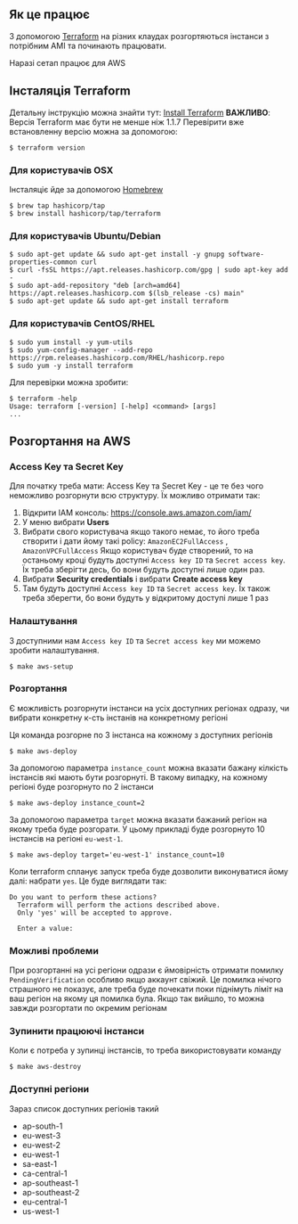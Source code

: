 ## Як це працює
З допомогою [Terraform](https://www.terraform.io/) на різних клаудах розгортяються інстанси з потрібним AMI та починають працювати.

Наразі сетап працює для AWS

## Інсталяція Terraform
Детальну інструкцію можна знайти тут: [Install Terraform](https://learn.hashicorp.com/tutorials/terraform/install-cli)
**ВАЖЛИВО**: Версія Terraform має бути не менше ніж 1.1.7
Перевірити вже встановленну версію можна за допомогою:
```shell
$ terraform version
```

### Для користувачів OSX
Інсталяціє йде за допомогою [Homebrew](https://brew.sh)

```shell
$ brew tap hashicorp/tap
$ brew install hashicorp/tap/terraform
```

### Для користувачів Ubuntu/Debian

```shell
$ sudo apt-get update && sudo apt-get install -y gnupg software-properties-common curl
$ curl -fsSL https://apt.releases.hashicorp.com/gpg | sudo apt-key add -
$ sudo apt-add-repository "deb [arch=amd64] https://apt.releases.hashicorp.com $(lsb_release -cs) main"
$ sudo apt-get update && sudo apt-get install terraform
```

### Для користувачів СentOS/RHEL

```shell
$ sudo yum install -y yum-utils
$ sudo yum-config-manager --add-repo https://rpm.releases.hashicorp.com/RHEL/hashicorp.repo
$ sudo yum -y install terraform
```


Для перевірки можна зробити:

```shell
$ terraform -help
Usage: terraform [-version] [-help] <command> [args]
...
```

## Розгортання на AWS
### Access Key та Secret Key
Для початку треба мати: Access Key та Secret Key - це те без чого неможливо розгорнути всю структуру. Їх можливо отримати так:
1. Відкрити IAM консоль: https://console.aws.amazon.com/iam/
2. У меню вибрати **Users**
3. Вибрати свого користувача якщо такого немає, то його треба створити і дати йому такі policy: `AmazonEC2FullAccess` , `AmazonVPCFullAccess`
Якщо користувач буде створений, то на останьому кроці будуть доступні `Access key ID` та `Secret access key`. Їх треба зберігти десь, бо вони будуть доступні лише один раз.
4. Вибрати **Security credentials** і вибрати **Create access key**
5. Там будуть доступні  `Access key ID` та `Secret access key`. Їх також треба зберегти, бо вони будуть у відкритому доступі лише 1 раз

### Налаштування
З доступними нам `Access key ID` та `Secret access key` ми можемо зробити налаштування.
```shell
$ make aws-setup
```

### Розгортання
Є можливість розгорнути інстанси на усіх доступних регіонах одразу, чи вибрати конкретну к-сть інстанів на конкретному регіоні


Ця команда розгорне по 3 інстанса на кожному з доступних регіонів
```shell
$ make aws-deploy
```


За допомогою параметра `instance_count` можна вказати бажану кілкість інстансів які мають бути розгорнуті. В такому випадку, на кожному регіоні буде розгорнуто по 2 інстанси
```shell
$ make aws-deploy instance_count=2
```


За допомогою параметра `target` можна вказати бажаний регіон на якому треба буде розгорати. У цьому прикладі буде розгорнуто 10 інстансів на регіоні `eu-west-1`.
```shell
$ make aws-deploy target='eu-west-1' instance_count=10
```


Коли terraform спланує запуск треба буде дозволити виконуватися йому далі: набрати `yes`. Це буде виглядати так:
```shell
Do you want to perform these actions?
  Terraform will perform the actions described above.
  Only 'yes' will be accepted to approve.

  Enter a value:
```

### Можливі проблеми
При розгортанні на усі регіони одрази є ймовірність отримати помилку `PendingVerification` особливо якщо аккаунт свіжий.  Це помилка нічого страшного не показує, але треба буде почекати поки піднімуть ліміт на ваш регіон на якому ця помилка була.
Якщо так вийшло, то можна завжди розгортати по окремим регіонам

### Зупинити працюючі інстанси
Коли є потреба у зупинці інстансів, то треба використовувати команду
```shell
$ make aws-destroy
```

### Доступні регіони
Зараз список доступних регіонів такий

* ap-south-1
* eu-west-3
* eu-west-2
* eu-west-1
* sa-east-1
* ca-central-1
* ap-southeast-1
* ap-southeast-2
* eu-central-1
* us-west-1

